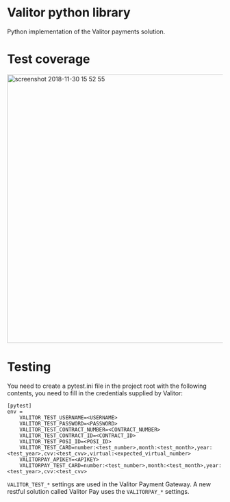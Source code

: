 Valitor python library
========================

Python implementation of the Valitor payments solution.



Test coverage
=============
<img width="628" alt="screenshot 2018-11-30 15 52 55" src="https://user-images.githubusercontent.com/143557/49299693-485cc800-f4b8-11e8-863d-48f79b89ed7f.png">


Testing
=======

You need to create a pytest.ini file in the project root with the following contents, you need to fill in the credentials supplied by Valitor:

```
[pytest]
env =
    VALITOR_TEST_USERNAME=<USERNAME>
    VALITOR_TEST_PASSWORD=<PASSWORD>
    VALITOR_TEST_CONTRACT_NUMBER=<CONTRACT_NUMBER>
    VALITOR_TEST_CONTRACT_ID=<CONTRACT_ID>
    VALITOR_TEST_POSI_ID=<POSI_ID>
    VALITOR_TEST_CARD=number:<test_number>,month:<test_month>,year:<test_year>,cvv:<test_cvv>,virtual:<expected_virtual_number>
    VALITORPAY_APIKEY=<APIKEY>
    VALITORPAY_TEST_CARD=number:<test_number>,month:<test_month>,year:<test_year>,cvv:<test_cvv>
```

`VALITOR_TEST_*` settings are used in the Valitor Payment Gateway. A new restful solution called Valitor Pay uses the `VALITORPAY_*` settings.